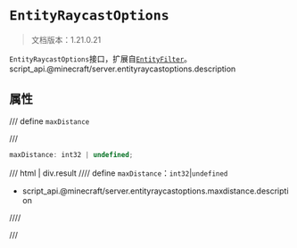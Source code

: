 # `EntityRaycastOptions`

> 文档版本：1.21.0.21

`EntityRaycastOptions`接口，扩展自[`EntityFilter`](./entityfilter.md)。script_api.@minecraft/server.entityraycastoptions.description

## 属性

/// define
`maxDistance`


///

```js
maxDistance: int32 | undefined;
```

/// html | div.result
//// define
`maxDistance`：`int32`|`undefined`

- script_api.@minecraft/server.entityraycastoptions.maxdistance.description


////

///

